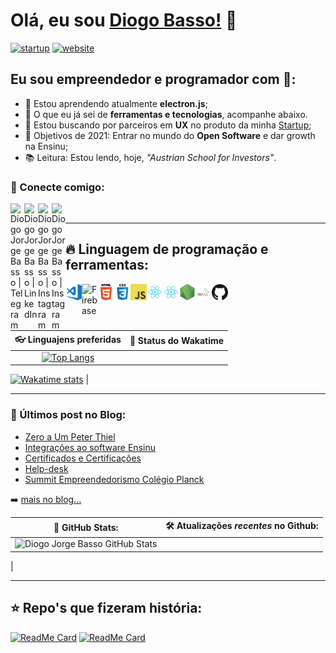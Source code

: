 # Olá, eu sou [Diogo Basso!][website] 👋
[![startup](https://img.shields.io/website?label=<sitestartup/>&style=for-the-badge&url=https%3A%2F%2Fensinu.com.br)](https://ensinu.com.br)
[![website](https://img.shields.io/website?label=<sitepessoal/>&style=for-the-badge&url=https%3A%2F%2Fsites.google.com%2Faluno.colegioplanck.com.br%2Fdiogojbasso)](https://sites.google.com/aluno.colegioplanck.com.br/diogojbasso)

## Eu sou empreendedor e programador com 💖:

- 🌱 Estou aprendendo atualmente **electron.js**;
- 🚀 O que eu já sei de **ferramentas e tecnologias**, acompanhe abaixo.
- 👯 Estou buscando por parceiros em **UX** no produto da minha [Startup][startup];
- 🥅 Objetivos de 2021: Entrar no mundo do **Open Software** e dar growth na Ensinu;
- 📚 Leitura: Estou lendo, hoje, *"Austrian School for Investors"*.

### 🤝 Conecte comigo:

[<img align="left" alt="Diogo Jorge Basso | Telegram" width="22px" src="https://cdn.jsdelivr.net/npm/simple-icons@v3/icons/telegram.svg" />][telegram]
[<img align="left" alt="Diogo Jorge Basso | LinkedIn" width="22px" src="https://cdn.jsdelivr.net/npm/simple-icons@v3/icons/linkedin.svg" />][linkedin]
[<img align="left" alt="Diogo Jorge Basso | Instagram" width="22px" src="https://cdn.jsdelivr.net/npm/simple-icons@v3/icons/instagram.svg" />][instagram]
[<img align="left" alt="Diogo Jorge Basso | Instagram" width="22px" src="https://cdn.jsdelivr.net/npm/simple-icons@3.13.0/icons/mail-dot-ru.svg" />][email]

<br/>

---

## 🔥 Linguagem de programação e ferramentas:

[<img align="left" alt="Visual Studio Code" width="26px" src="https://raw.githubusercontent.com/github/explore/80688e429a7d4ef2fca1e82350fe8e3517d3494d/topics/visual-studio-code/visual-studio-code.png" />][webdevplaylist]
[<img align="left" alt="Firebase" width="26px" src="https://cdn.jsdelivr.net/npm/simple-icons@3.13.0/icons/firebase.svg" />][webdevplaylist]
[<img align="left" alt="HTML5" width="26px" src="https://raw.githubusercontent.com/github/explore/80688e429a7d4ef2fca1e82350fe8e3517d3494d/topics/html/html.png" />][webdevplaylist]
[<img align="left" alt="CSS3" width="26px" src="https://raw.githubusercontent.com/github/explore/80688e429a7d4ef2fca1e82350fe8e3517d3494d/topics/css/css.png" />][webdevplaylist]
[<img align="left" alt="JavaScript" width="26px" src="https://raw.githubusercontent.com/github/explore/80688e429a7d4ef2fca1e82350fe8e3517d3494d/topics/javascript/javascript.png" />][webdevplaylist]
[<img align="left" alt="React" width="26px" src="https://raw.githubusercontent.com/github/explore/80688e429a7d4ef2fca1e82350fe8e3517d3494d/topics/react/react.png" />][webdevplaylist]
[<img align="left" alt="React-native" width="26px" src="https://raw.githubusercontent.com/github/explore/80688e429a7d4ef2fca1e82350fe8e3517d3494d/topics/react/react.png" />][webdevplaylist]
[<img align="left" alt="Node.js" width="26px" src="https://raw.githubusercontent.com/github/explore/80688e429a7d4ef2fca1e82350fe8e3517d3494d/topics/nodejs/nodejs.png" />][webdevplaylist]
[<img align="left" alt="MySQL" width="26px" src="https://raw.githubusercontent.com/github/explore/80688e429a7d4ef2fca1e82350fe8e3517d3494d/topics/mysql/mysql.png" />][webdevplaylist]
[<img align="left" alt="GitHub" width="26px" src="https://raw.githubusercontent.com/github/explore/78df643247d429f6cc873026c0622819ad797942/topics/github/github.png" />][webdevplaylist]

<br/>
<br/>

| 👓 Linguajens preferidas | 👀 Status do Wakatime |
| :---: | :---: |
| [![Top Langs](https://github-readme-stats.vercel.app/api/top-langs/?username=DiogoJBasso&langs_count=3&hide_title=true)](https://github.com/anuraghazra/github-readme-stats) |
[![Wakatime stats](https://github-readme-stats.vercel.app/api/wakatime?username=DiogoJBasso)](https://github.com/anuraghazra/github-readme-stats)
 |

---

### 📕 Últimos post no Blog:

<!-- BLOG-POST-LIST:START -->
- [Zero a Um Peter Thiel](https://ensinu.com.br/ebook/zero-um-peter-thiel/)
- [Integrações ao software Ensinu](https://ensinu.com.br/melhorias-educacao/integracao-software-ensinu/)
- [Certificados e Certificações](https://ensinu.com.br/blog/certificados/)
- [Help-desk](https://ensinu.com.br/suporte/help-desk/)
- [Summit Empreendedorismo Colégio Planck](https://ensinu.com.br/eventos/summit-empreendedorismo-colegio-planck/)
<!-- BLOG-POST-LIST:END -->

➡️ [mais no blog...](https://ensinu.com.br/blog)

| 📡 GitHub Stats: | 🛠 Atualizações *recentes* no Github: |
| ---         |     ---     |
|<img alt="Diogo Jorge Basso GitHub Stats" src="https://github-readme-stats.codestackr.vercel.app/api?username=DiogoJBasso&show_icons=true&hide_border=true&theme=prussian" />|
<!--START_SECTION:activity-->
<!--END_SECTION:activity-->
|

---

## ⭐ Repo's que fizeram história:

[![ReadMe Card](https://github-readme-stats.vercel.app/api/pin/?username=DiogoJBasso&repo=bootcamp-python-igti&show_owner=true)](https://github.com/anuraghazra/github-readme-stats)
[![ReadMe Card](https://github-readme-stats.vercel.app/api/pin/?username=DiogoJBasso&repo=Nodejs&show_owner=true)](https://github.com/anuraghazra/github-readme-stats)


[website]: https://sites.google.com/aluno.colegioplanck.com.br/diogojbasso
[startup]: https://ensinu.com.br
[instagram]: https://instagram.com/diogojbasso
[linkedin]: https://www.linkedin.com/in/diogobasso/
[webdevplaylist]: https://www.youtube.com/playlist?list=PLeKujfa_GRS8Y2lUeDUU2448N9jcAoVGJ
[telegram]: https://t.me/diogobasso
[email]: mailto:diogo@ensinu.com.br

